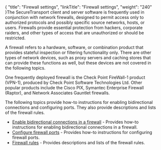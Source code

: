 {
    "title": "Firewall settings",
    "linkTitle": "Firewall settings",
    "weight": "240"
}The <span class="mc-variable axway_variables.Component_Short_Name variable">SecureTransport</span> client and server software is frequently used in conjunction with network firewalls, designed to permit access only to authorized protocols and possibly specific source networks, hosts, or users. Firewalls provide essential protection from hackers, corporate raiders, and other types of access that are unauthorized or should be restricted.

A firewall refers to a hardware, software, or combination product that provides stateful inspection or filtering functionality only. There are other types of network devices, such as proxy servers and caching stores that can provide these functions as well, but these devices are not covered in the following topics.

One frequently deployed firewall is the Check Point FireWall-1 product (VPN-1), produced by Check Point Software Technologies Ltd. Other popular products include the Cisco PIX, Symantec Enterprise Firewall (Raptor), and Network Associates Gauntlet firewalls.

The following topics provide how-to instructions for enabling bidirectional connections and configuring ports. They also provide descriptions and lists of the firewall rules.

-   <a href="r_st_enablebidirectionalconnectionsfirewall" class="MCXref xref">Enable bidirectional connections in a firewall</a> - Provides how-to instructions for enabling bidirectional connections in a firewall.
-   <a href="r_st_configuringfirewallports" class="MCXref xref">Configure firewall ports</a> - Provides how-to instructions for configuring firewall ports.
-   <a href="r_st_firewallrules" class="MCXref xref">Firewall rules</a> - Provides descriptions and lists of the firewall rules.
